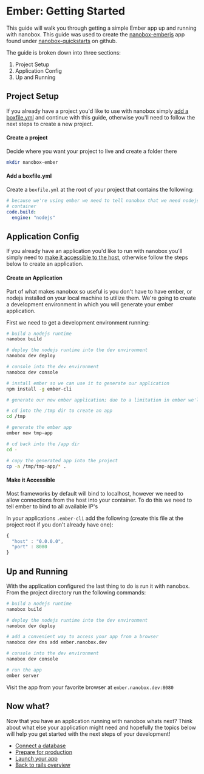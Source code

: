 # Ember: Getting Started
This guide will walk you through getting a simple Ember app up and running with nanobox. This guide was used to create the <a href="https://github.com/nanobox-quickstarts/nanobox-emberjs" target="\_blank">nanobox-emberjs</a> app found under <a href="https://github.com/nanobox-quickstarts" target="\_blank">nanobox-quickstarts</a> on github.

The guide is broken down into three sections:

1. Project Setup
2. Application Config
3. Up and Running

## Project Setup
If you already have a project you'd like to use with nanobox simply [add a boxfile.yml](#add-a-boxfile-yml) and continue with this guide, otherwise you'll need to follow the next steps to create a new project.

#### Create a project
Decide where you want your project to live and create a folder there

```bash
mkdir nanobox-ember
```

#### Add a boxfile.yml
Create a `boxfile.yml` at the root of your project that contains the following:

```yaml
# because we're using ember we need to tell nanobox that we need nodejs in our
# container
code.build:
  engine: "nodejs"
```

## Application Config
If you already have an application you'd like to run with nanobox you'll simply need to [make it accessible to the host](#make-it-accessible), otherwise follow the steps below to create an application.

#### Create an Application
Part of what makes nanobox so useful is you don't have to have ember, or nodejs installed on your local machine to utilize them. We're going to create a development environment in which you will generate your ember application.

First we need to get a development environment running:

```bash
# build a nodejs runtime
nanobox build

# deploy the nodejs runtime into the dev environment
nanobox dev deploy

# console into the dev environment
nanobox dev console

# install ember so we can use it to generate our application
npm install -g ember-cli

# generate our new ember application; due to a limitation in ember we'll have to generate our app in another folder and move it where we want it

# cd into the /tmp dir to create an app
cd /tmp

# generate the ember app
ember new tmp-app

# cd back into the /app dir
cd -

# copy the generated app into the project
cp -a /tmp/tmp-app/* .
```

#### Make it Accessible
Most frameworks by default will bind to localhost, however we need to allow connections from the host into your container. To do this we need to tell ember to bind to all available IP's

In your applications `.ember-cli` add the following (create this file at the project root if you don't already have one):

```javascript
{
  "host" : "0.0.0.0",
  "port" : 8080
}
```

## Up and Running
With the application configured the last thing to do is run it with nanobox. From the project directory run the following commands:

```bash
# build a nodejs runtime
nanobox build

# deploy the nodejs runtime into the dev environment
nanobox dev deploy

# add a convenient way to access your app from a browser
nanobox dev dns add ember.nanobox.dev

# console into the dev environment
nanobox dev console

# run the app
ember server
```

Visit the app from your favorite browser at `ember.nanobox.dev:8080`

## Now what?
Now that you have an application running with nanobox whats next? Think about what else your application might need and hopefully the topics below will help you get started with the next steps of your development!

* [Connect a database](connect-a-database.html)
* [Prepare for production](prepare-for-production.html)
* [Launch your app](launch-your-app.html)
* [Back to rails overview](overview.html)
